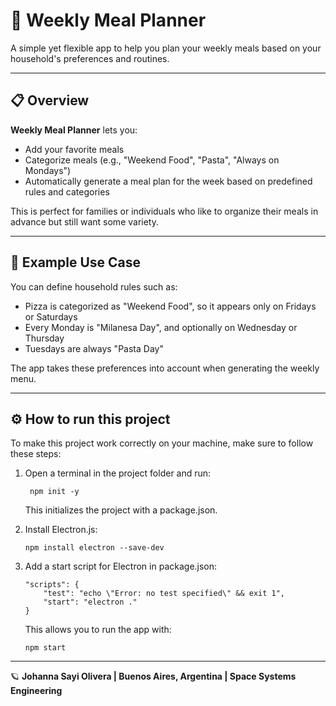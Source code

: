 # 🥘 Weekly Meal Planner

A simple yet flexible app to help you plan your weekly meals based on your household's preferences and routines.

---

## 📋 Overview

**Weekly Meal Planner** lets you:
- Add your favorite meals
- Categorize meals (e.g., "Weekend Food", "Pasta", "Always on Mondays")
- Automatically generate a meal plan for the week based on predefined rules and categories

This is perfect for families or individuals who like to organize their meals in advance but still want some variety.

---

## 🧠 Example Use Case

You can define household rules such as:
- Pizza is categorized as "Weekend Food", so it appears only on Fridays or Saturdays
- Every Monday is "Milanesa Day", and optionally on Wednesday or Thursday
- Tuesdays are always "Pasta Day"

The app takes these preferences into account when generating the weekly menu.

---

## **⚙️ How to run this project**
To make this project work correctly on your machine, make sure to follow these steps:

1. Open a terminal in the project folder and run:
  
        npm init -y

    This initializes the project with a package.json.

2. Install Electron.js:
  
       npm install electron --save-dev

3. Add a start script for Electron in package.json:

       "scripts": {
           "test": "echo \"Error: no test specified\" && exit 1",
           "start": "electron ."
       }
   
    This allows you to run the app with:

       npm start

---

🪐 **Johanna Sayi Olivera | Buenos Aires, Argentina | Space Systems Engineering**
